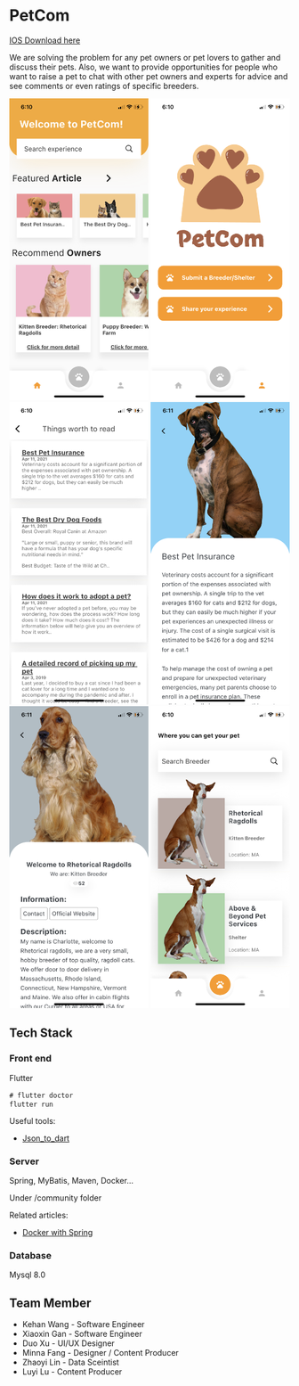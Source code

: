 # PetCom

[IOS Download here](https://testflight.apple.com/join/pi5bpsBl)

We are solving the problem for any pet owners or pet lovers to gather and discuss their pets. Also, we want to provide opportunities for people who want to raise a pet to chat with other pet owners and experts for advice and see comments or even ratings of specific breeders.

<p align="center">
  <img src="https://github.com/WangKehanK/PetCom/blob/main/1.png" width="250"/>
  <img src="https://github.com/WangKehanK/PetCom/blob/main/2.png" width="250"/>
  <img src="https://github.com/WangKehanK/PetCom/blob/main/3.png" width="250"/>
  <img src="https://github.com/WangKehanK/PetCom/blob/main/4.png" width="250"/>
  <img src="https://github.com/WangKehanK/PetCom/blob/main/5.png" width="250"/>
  <img src="https://github.com/WangKehanK/PetCom/blob/main/7.png" width="250"/>

</p>


## Tech Stack

### Front end
Flutter

```
# flutter doctor
flutter run
```

Useful tools: 
- [Json_to_dart](https://javiercbk.github.io/json_to_dart/)

### Server
Spring, MyBatis, Maven, Docker...

Under /community folder

Related articles:
- [Docker with Spring](https://www.javainuse.com/devOps/docker/docker-mysql)


### Database

Mysql 8.0


## Team Member

- Kehan Wang - Software Engineer
- Xiaoxin Gan - Software Engineer
- Duo Xu - UI/UX Designer
- Minna Fang - Designer / Content Producer
- Zhaoyi Lin - Data Sceintist
- Luyi Lu - Content Producer
